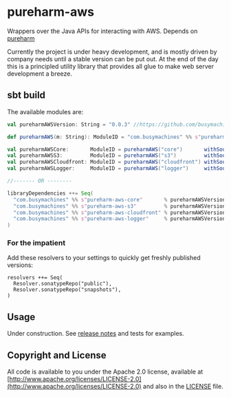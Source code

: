 # pureharm-aws
Wrappers over the Java APIs for interacting with AWS. Depends on [pureharm](https://github.com/busymachines/pureharm)

Currently the project is under heavy development, and is mostly driven by company needs until a stable version can be put out. At the end of the day this is a principled utility library that provides all glue to make web server development a breeze.

## sbt build

The available modules are:

```scala
val pureharmAWSVersion: String = "0.0.3" //https://github.com/busymachines/pureharm-aws/releases

def pureharmAWS(m: String): ModuleID = "com.busymachines" %% s"pureharm-aws-$m" % pureharmAWSVersion

val pureharmAWSCore:       ModuleID = pureharmAWS("core")       withSources ()
val pureharmAWSS3:         ModuleID = pureharmAWS("s3")         withSources ()
val pureharmAWSCloudfront: ModuleID = pureharmAWS("cloudfront") withSources ()
val pureharmAWSLogger:     ModuleID = pureharmAWS("logger")     withSources ()

//------- OR --------

libraryDependencies ++= Seq(
  "com.busymachines" %% s"pureharm-aws-core"       % pureharmAWSVersion,
  "com.busymachines" %% s"pureharm-aws-s3"         % pureharmAWSVersion,
  "com.busymachines" %% s"pureharm-aws-cloudfront" % pureharmAWSVersion,
  "com.busymachines" %% s"pureharm-aws-logger"     % pureharmAWSVersion,
)
```

### For the impatient

Add these resolvers to your settings to quickly get freshly published versions:
```
resolvers ++= Seq(
  Resolver.sonatypeRepo("public"),
  Resolver.sonatypeRepo("snapshots"),
)
```

## Usage
Under construction. See [release notes](https://github.com/busymachines/pureharm-aws/releases) and tests for examples.


## Copyright and License

All code is available to you under the Apache 2.0 license, available at [http://www.apache.org/licenses/LICENSE-2.0](http://www.apache.org/licenses/LICENSE-2.0) and also in the [LICENSE](./LICENSE) file.
